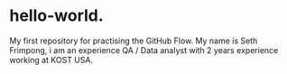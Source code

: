 # hello-world.
My first repository for practising the GitHub Flow.
My name is Seth Frimpong, i am an experience QA / Data analyst with 2 years experience working at KOST USA. 
